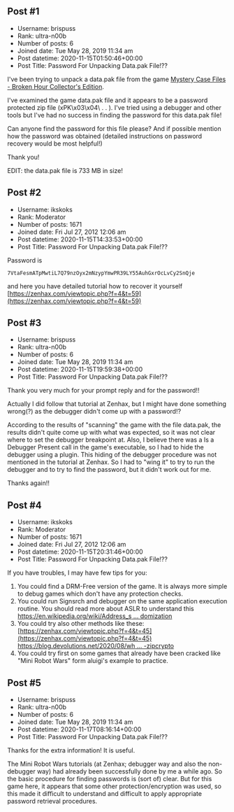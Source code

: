 ## Post #1
- Username: brispuss
- Rank: ultra-n00b
- Number of posts: 6
- Joined date: Tue May 28, 2019 11:34 am
- Post datetime: 2020-11-15T01:50:46+00:00
- Post Title: Password For Unpacking Data.pak File!??

I've been trying to unpack a data.pak file from the game [Mystery Case Files - Broken Hour Collector's Edition](https://www.bigfishgames.com/games/11539/mystery-case-files-broken-hour-ce/?pc%22).

I've examined the game data.pak file and it appears to be a password protected zip file (xPK\x03\x04\ . . ). I've tried using a debugger and other tools but I've had no success in finding the password for this data.pak file!

Can anyone find the password for this file please? And if possible mention how the password was obtained (detailed instructions on password recovery would be most helpful!)

Thank you!

EDIT: the data.pak file is 733 MB in size!
## Post #2
- Username: ikskoks
- Rank: Moderator
- Number of posts: 1671
- Joined date: Fri Jul 27, 2012 12:06 am
- Post datetime: 2020-11-15T14:33:53+00:00
- Post Title: Password For Unpacking Data.pak File!??

Password is 

```
7VtaFesmATpMwtiL7Q79nzOyx2mNzypYmwPR39LY55AuhGxrOcLvCy2SnQje
```


and here you have detailed tutorial how to recover it yourself
[https://zenhax.com/viewtopic.php?f=4&t=59](https://zenhax.com/viewtopic.php?f=4&t=59)
## Post #3
- Username: brispuss
- Rank: ultra-n00b
- Number of posts: 6
- Joined date: Tue May 28, 2019 11:34 am
- Post datetime: 2020-11-15T19:59:38+00:00
- Post Title: Password For Unpacking Data.pak File!??

Thank you very much for your prompt reply and for the password!!

Actually I did follow that tutorial at Zenhax, but I might have done something wrong(?) as the debugger didn't come up with a password!?

According to the results of "scanning" the game with the file data.pak, the results didn't quite come up with what was expected, so it was not clear where to set the debugger breakpoint at. Also, I believe there was a Is a Debugger Present call in the game's executable, so I had to hide the debugger using a plugin. This hiding of the debugger procedure was not mentioned in the tutorial at Zenhax. So I had to "wing it" to try to run the debugger and to try to find the password, but it didn't work out for me.

Thanks again!!
## Post #4
- Username: ikskoks
- Rank: Moderator
- Number of posts: 1671
- Joined date: Fri Jul 27, 2012 12:06 am
- Post datetime: 2020-11-15T20:31:46+00:00
- Post Title: Password For Unpacking Data.pak File!??

If you have troubles, I may have few tips for you:

1. You could find a DRM-Free version of the game. It is always more simple to debug games which don't have any protection checks.
2. You could run Signsrch and debugger on the same application execution routine. You should read more about ASLR to understand this [https://en.wikipedia.org/wiki/Address_s ... domization](https://en.wikipedia.org/wiki/Address_space_layout_randomization)
3. You could try also other methods like these:
[https://zenhax.com/viewtopic.php?f=4&t=45](https://zenhax.com/viewtopic.php?f=4&t=45)
[https://blog.devolutions.net/2020/08/wh ... -zipcrypto](https://blog.devolutions.net/2020/08/why-you-should-never-use-zipcrypto)
4. You could try first on some games that already have been cracked like "Mini Robot Wars" form aluigi's example to practice.
## Post #5
- Username: brispuss
- Rank: ultra-n00b
- Number of posts: 6
- Joined date: Tue May 28, 2019 11:34 am
- Post datetime: 2020-11-17T08:16:14+00:00
- Post Title: Password For Unpacking Data.pak File!??

Thanks for the extra information! It is useful.

The Mini Robot Wars tutorials (at Zenhax; debugger way and also the non-debugger way) had already been successfully done by me a while ago. So the basic procedure for finding passwords is (sort of) clear. But for this game here, it appears that some other protection/encryption was used, so this made it difficult to understand and difficult to apply appropriate password retrieval procedures.
